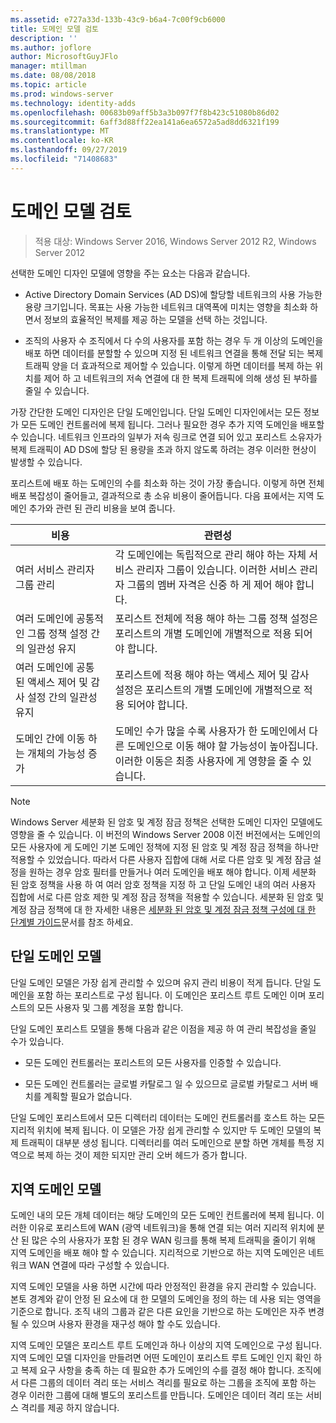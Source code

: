 ```yaml
---
ms.assetid: e727a33d-133b-43c9-b6a4-7c00f9cb6000
title: 도메인 모델 검토
description: ''
ms.author: joflore
author: MicrosoftGuyJFlo
manager: mtillman
ms.date: 08/08/2018
ms.topic: article
ms.prod: windows-server
ms.technology: identity-adds
ms.openlocfilehash: 00683b09aff5b3a3b097f7f8b423c51080b86d02
ms.sourcegitcommit: 6aff3d88ff22ea141a6ea6572a5ad8dd6321f199
ms.translationtype: MT
ms.contentlocale: ko-KR
ms.lasthandoff: 09/27/2019
ms.locfileid: "71408683"
---
```

# <a name="reviewing-the-domain-models"></a>도메인 모델 검토

>적용 대상: Windows Server 2016, Windows Server 2012 R2, Windows Server 2012

선택한 도메인 디자인 모델에 영향을 주는 요소는 다음과 같습니다.  
  
- Active Directory Domain Services (AD DS)에 할당할 네트워크의 사용 가능한 용량 크기입니다. 목표는 사용 가능한 네트워크 대역폭에 미치는 영향을 최소화 하면서 정보의 효율적인 복제를 제공 하는 모델을 선택 하는 것입니다.  

- 조직의 사용자 수 조직에서 다 수의 사용자를 포함 하는 경우 두 개 이상의 도메인을 배포 하면 데이터를 분할할 수 있으며 지정 된 네트워크 연결을 통해 전달 되는 복제 트래픽 양을 더 효과적으로 제어할 수 있습니다. 이렇게 하면 데이터를 복제 하는 위치를 제어 하 고 네트워크의 저속 연결에 대 한 복제 트래픽에 의해 생성 된 부하를 줄일 수 있습니다.  

가장 간단한 도메인 디자인은 단일 도메인입니다. 단일 도메인 디자인에서는 모든 정보가 모든 도메인 컨트롤러에 복제 됩니다. 그러나 필요한 경우 추가 지역 도메인을 배포할 수 있습니다. 네트워크 인프라의 일부가 저속 링크로 연결 되어 있고 포리스트 소유자가 복제 트래픽이 AD DS에 할당 된 용량을 초과 하지 않도록 하려는 경우 이러한 현상이 발생할 수 있습니다.  

포리스트에 배포 하는 도메인의 수를 최소화 하는 것이 가장 좋습니다. 이렇게 하면 전체 배포 복잡성이 줄어들고, 결과적으로 총 소유 비용이 줄어듭니다. 다음 표에서는 지역 도메인 추가와 관련 된 관리 비용을 보여 줍니다.  

|비용|관련성|  
|--------|----------------|  
|여러 서비스 관리자 그룹 관리|각 도메인에는 독립적으로 관리 해야 하는 자체 서비스 관리자 그룹이 있습니다. 이러한 서비스 관리자 그룹의 멤버 자격은 신중 하 게 제어 해야 합니다.|  
|여러 도메인에 공통적인 그룹 정책 설정 간의 일관성 유지|포리스트 전체에 적용 해야 하는 그룹 정책 설정은 포리스트의 개별 도메인에 개별적으로 적용 되어야 합니다.|  
|여러 도메인에 공통 된 액세스 제어 및 감사 설정 간의 일관성 유지|포리스트에 적용 해야 하는 액세스 제어 및 감사 설정은 포리스트의 개별 도메인에 개별적으로 적용 되어야 합니다.|  
|도메인 간에 이동 하는 개체의 가능성 증가|도메인 수가 많을 수록 사용자가 한 도메인에서 다른 도메인으로 이동 해야 할 가능성이 높아집니다. 이러한 이동은 최종 사용자에 게 영향을 줄 수 있습니다.|  

> [!NOTE]  
> Windows Server 세분화 된 암호 및 계정 잠금 정책은 선택한 도메인 디자인 모델에도 영향을 줄 수 있습니다. 이 버전의 Windows Server 2008 이전 버전에서는 도메인의 모든 사용자에 게 도메인 기본 도메인 정책에 지정 된 암호 및 계정 잠금 정책을 하나만 적용할 수 있었습니다. 따라서 다른 사용자 집합에 대해 서로 다른 암호 및 계정 잠금 설정을 원하는 경우 암호 필터를 만들거나 여러 도메인을 배포 해야 합니다. 이제 세분화 된 암호 정책을 사용 하 여 여러 암호 정책을 지정 하 고 단일 도메인 내의 여러 사용자 집합에 서로 다른 암호 제한 및 계정 잠금 정책을 적용할 수 있습니다. 세분화 된 암호 및 계정 잠금 정책에 대 한 자세한 내용은 [세분화 된 암호 및 계정 잠금 정책 구성에 대 한 단계별 가이드](https://go.microsoft.com/fwlink/?LinkID=91477)문서를 참조 하세요.  

## <a name="single-domain-model"></a>단일 도메인 모델

단일 도메인 모델은 가장 쉽게 관리할 수 있으며 유지 관리 비용이 적게 듭니다. 단일 도메인을 포함 하는 포리스트로 구성 됩니다. 이 도메인은 포리스트 루트 도메인 이며 포리스트의 모든 사용자 및 그룹 계정을 포함 합니다.  

단일 도메인 포리스트 모델을 통해 다음과 같은 이점을 제공 하 여 관리 복잡성을 줄일 수가 있습니다.  

- 모든 도메인 컨트롤러는 포리스트의 모든 사용자를 인증할 수 있습니다.  

- 모든 도메인 컨트롤러는 글로벌 카탈로그 일 수 있으므로 글로벌 카탈로그 서버 배치를 계획할 필요가 없습니다.  
  
단일 도메인 포리스트에서 모든 디렉터리 데이터는 도메인 컨트롤러를 호스트 하는 모든 지리적 위치에 복제 됩니다. 이 모델은 가장 쉽게 관리할 수 있지만 두 도메인 모델의 복제 트래픽이 대부분 생성 됩니다. 디렉터리를 여러 도메인으로 분할 하면 개체를 특정 지역으로 복제 하는 것이 제한 되지만 관리 오버 헤드가 증가 합니다.  
  
## <a name="regional-domain-model"></a>지역 도메인 모델

도메인 내의 모든 개체 데이터는 해당 도메인의 모든 도메인 컨트롤러에 복제 됩니다. 이러한 이유로 포리스트에 WAN (광역 네트워크)을 통해 연결 되는 여러 지리적 위치에 분산 된 많은 수의 사용자가 포함 된 경우 WAN 링크를 통해 복제 트래픽을 줄이기 위해 지역 도메인을 배포 해야 할 수 있습니다. 지리적으로 기반으로 하는 지역 도메인은 네트워크 WAN 연결에 따라 구성할 수 있습니다.  
  
지역 도메인 모델을 사용 하면 시간에 따라 안정적인 환경을 유지 관리할 수 있습니다. 본토 경계와 같이 안정 된 요소에 대 한 모델의 도메인을 정의 하는 데 사용 되는 영역을 기준으로 합니다. 조직 내의 그룹과 같은 다른 요인을 기반으로 하는 도메인은 자주 변경 될 수 있으며 사용자 환경을 재구성 해야 할 수도 있습니다.  
  
지역 도메인 모델은 포리스트 루트 도메인과 하나 이상의 지역 도메인으로 구성 됩니다. 지역 도메인 모델 디자인을 만들려면 어떤 도메인이 포리스트 루트 도메인 인지 확인 하 고 복제 요구 사항을 충족 하는 데 필요한 추가 도메인의 수를 결정 해야 합니다. 조직에서 다른 그룹의 데이터 격리 또는 서비스 격리를 필요로 하는 그룹을 조직에 포함 하는 경우 이러한 그룹에 대해 별도의 포리스트를 만듭니다. 도메인은 데이터 격리 또는 서비스 격리를 제공 하지 않습니다.  
